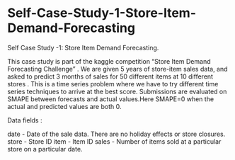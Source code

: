 # Self-Case-Study-1-Store-Item-Demand-Forecasting
Self Case Study -1: Store Item Demand Forecasting.

This case study is part of the kaggle competition “Store Item Demand Forecasting Challenge” . 
We are given 5 years of store-item sales data, and asked to predict 3 months of sales for 50 different items at 10 different stores .
This is a time series problem where we have to try different time series techniques to arrive at the best score.
Submissions are evaluated on SMAPE between forecasts and actual values.Here SMAPE=0 when the actual and predicted values are both 0.


Data fields :

date - Date of the sale data. There are no holiday effects or store closures.
store - Store ID
item - Item ID
sales - Number of items sold at a particular store on a particular date.
